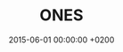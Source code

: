 ---
layout: page_sidebar
title: "ONES"
date: 2015-06-01 00:00:00 +0200
client: "onesnow"
introduction: "ONES is a leading company in innovative technologies based in South East Asia, constantly pushing the boundaries of advancements and redefining the industry standards."
city: Bangkok
country: Thailand
map: "100.5615673, 13.8179723"
web: ones-now.com
categories: digital
since: 2015
color: "#2b63fa"
cover: aee-01.jpg
bg: roman-kraft
---